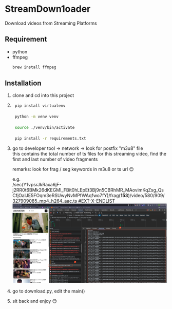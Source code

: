 # StreamDown1oader
Download videos from Streaming Platforms

## Requirement
- python
- ffmpeg 
    ```bash
    brew install ffmpeg
     ```

## Installation 

1. clone and cd into this project
   
2. ```bash
    pip install virtualenv    

    python -m venv venv

    source ./venv/bin/activate

    pip install -r requirements.txt
    ```

3. go to developer tool -> network -> look for postfix "m3u8" file<br/>
    this contains the total number of ts files for this streaming video, find the first and last number of video fragments

    remarks: look for frag / seg keywords in m3u8 or ts url 😉

    e.g.</br>
    /sec(Y1vpsrJkRaxa6jF-j2RR0t6BMk26dKEGMI_FBit0hLEpEt3Bj9n5CBRhMR_MAovimKqZsg_QsCfjOalJE5FOqm3eRSUwyNvMPfWAqfwo7fY)/frag(<strong>153</strong>)/video/580/909/327909085_mp4_h264_aac.ts
#EXT-X-ENDLIST
    ![Alt text](image.png)

4. go to download.py, edit the main()
   
5. sit back and enjoy 😏
